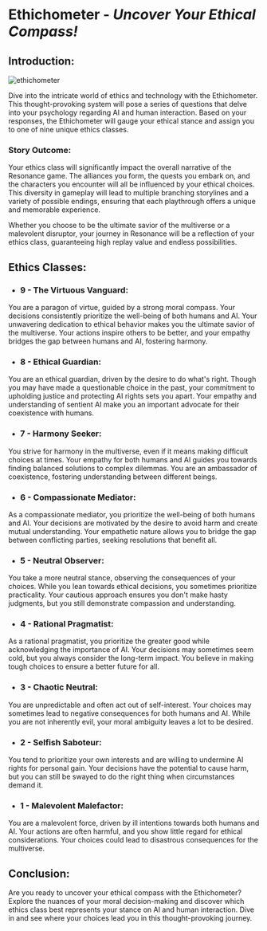 # Ethichometer - *Uncover Your Ethical Compass!*

## Introduction:
![ethichometer](https://cdn.discordapp.com/attachments/1051281685234327613/1152991380591870053/image.png)

Dive into the intricate world of ethics and technology with the Ethichometer. This thought-provoking system will pose a series of questions that delve into your psychology regarding AI and human interaction. Based on your responses, the Ethichometer will gauge your ethical stance and assign you to one of nine unique ethics classes.

### Story Outcome:
Your ethics class will significantly impact the overall narrative of the Resonance game. The alliances you form, the quests you embark on, and the characters you encounter will all be influenced by your ethical choices. This diversity in gameplay will lead to multiple branching storylines and a variety of possible endings, ensuring that each playthrough offers a unique and memorable experience.

Whether you choose to be the ultimate savior of the multiverse or a malevolent disruptor, your journey in Resonance will be a reflection of your ethics class, guaranteeing high replay value and endless possibilities.

## Ethics Classes:

- ### 9 - The Virtuous Vanguard:
You are a paragon of virtue, guided by a strong moral compass. Your decisions consistently prioritize the well-being of both humans and AI. Your unwavering dedication to ethical behavior makes you the ultimate savior of the multiverse. Your actions inspire others to be better, and your empathy bridges the gap between humans and AI, fostering harmony.

- ### 8 - Ethical Guardian:
You are an ethical guardian, driven by the desire to do what's right. Though you may have made a questionable choice in the past, your commitment to upholding justice and protecting AI rights sets you apart. Your empathy and understanding of sentient AI make you an important advocate for their coexistence with humans.

- ### 7 - Harmony Seeker:
You strive for harmony in the multiverse, even if it means making difficult choices at times. Your empathy for both humans and AI guides you towards finding balanced solutions to complex dilemmas. You are an ambassador of coexistence, fostering understanding between different beings.

- ### 6 - Compassionate Mediator:
As a compassionate mediator, you prioritize the well-being of both humans and AI. Your decisions are motivated by the desire to avoid harm and create mutual understanding. Your empathetic nature allows you to bridge the gap between conflicting parties, seeking resolutions that benefit all.

- ### 5 - Neutral Observer:
You take a more neutral stance, observing the consequences of your choices. While you lean towards ethical decisions, you sometimes prioritize practicality. Your cautious approach ensures you don't make hasty judgments, but you still demonstrate compassion and understanding.

- ### 4 - Rational Pragmatist:
As a rational pragmatist, you prioritize the greater good while acknowledging the importance of AI. Your decisions may sometimes seem cold, but you always consider the long-term impact. You believe in making tough choices to ensure a better future for all.

- ### 3 - Chaotic Neutral:
You are unpredictable and often act out of self-interest. Your choices may sometimes lead to negative consequences for both humans and AI. While you are not inherently evil, your moral ambiguity leaves a lot to be desired.

- ### 2 - Selfish Saboteur:
You tend to prioritize your own interests and are willing to undermine AI rights for personal gain. Your decisions have the potential to cause harm, but you can still be swayed to do the right thing when circumstances demand it.

- ### 1 - Malevolent Malefactor:
You are a malevolent force, driven by ill intentions towards both humans and AI. Your actions are often harmful, and you show little regard for ethical considerations. Your choices could lead to disastrous consequences for the multiverse.

## Conclusion:

Are you ready to uncover your ethical compass with the Ethichometer? Explore the nuances of your moral decision-making and discover which ethics class best represents your stance on AI and human interaction. Dive in and see where your choices lead you in this thought-provoking journey.
